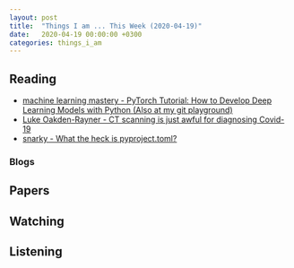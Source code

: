 ```yaml
---
layout: post
title:  "Things I am ... This Week (2020-04-19)"
date:   2020-04-19 00:00:00 +0300
categories: things_i_am
---
```


<!-- # Things I am ... This Week   -->

## Reading  

- [machine learning mastery - PyTorch Tutorial: How to Develop Deep Learning Models with Python (Also at my git playground)][mlm1]
- [Luke Oakden-Rayner - CT scanning is just awful for diagnosing Covid-19][lr1]
- [snarky - What the heck is pyproject.toml?][snarky1]

### Blogs

## Papers

## Watching  

## Listening  

[mlm1]:https://machinelearningmastery.com/pytorch-tutorial-develop-deep-learning-models/
[lr1]:https://lukeoakdenrayner.wordpress.com/2020/03/23/ct-scanning-is-just-awful-for-diagnosing-covid-19/
[snarky1]:https://snarky.ca/what-the-heck-is-pyproject-toml/